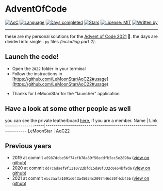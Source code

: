 # AdventOfCode

[![AoC](https://img.shields.io/badge/Advent%20of%20Code-2022-8803ec?style=for-the-badge)](https://adventofcode.com/)
[![Language](https://img.shields.io/badge/Powered%20by-Rust-ff69b4?style=for-the-badge)](https://en.wikipedia.org/wiki/Rust_language)
[![Days completed](https://img.shields.io/badge/Survived%20Days-5-red?style=for-the-badge)](https://github.com/daanbreur/AdventofCode/find/master)
[![Stars](https://img.shields.io/badge/Stars%2010-yellow?style=for-the-badge)](https://github.com/daanbreur/AdventofCode/find/master)
[![License: MIT](https://img.shields.io/github/license/daanbreur/AdventofCode?style=for-the-badge)](https://mit-license.org/)
[![Written by](https://img.shields.io/badge/By-Daan%20Breur-blue?style=for-the-badge)](https://github.com/daanbreur/)

- - - -

these are my personal solutions for the [Advent of Code 2021](https://adventofcode.com/2022) 🎄. the days are divided into single ``.py`` files _(including part 2)_.

## Launch the code!
- Open the `2022` folder in your terminal
- Follow the instructions in [https://github.com/LeMoonStar/AoC22#usage](https://github.com/LeMoonStar/AoC22#usage)
* Thanks for LeMoonStar for the "launcher" application

## Have a look at some other people as well
you can see the private leatherboard [here](https://adventofcode.com/2022/leaderboard/private/view/670567 "Link to https://adventofcode.com/"), if you are a member.
Name                | Link
--------------------|--------------------------------------------------------------------
LeMoonStar          | [AoC22](https://github.com/LeMoonStar/AoC22 "goes to the repo")

## Previous years

- 2019 at commit `a0987dcbe36f74cfb78a89f56eddfb5ec5e2898a` ([view on github](https://github.com/daanbreur/AdventOfCode/tree/a0987dcbe36f74cfb78a89f56eddfb5ec5e2898a))
- 2020 at commit `dd7cadaef9f1110722bfd15da0f332c0e64bf9da` ([view on github](https://github.com/daanbreur/AdventOfCode/tree/dd7cadaef9f1110722bfd15da0f332c0e64bf9da))
- 2021 at commit `ebc3aafa1091c643a45054c2097446d30f4cb45b` ([view on github](https://github.com/daanbreur/AdventOfCode/tree/ebc3aafa1091c643a45054c2097446d30f4cb45b))
